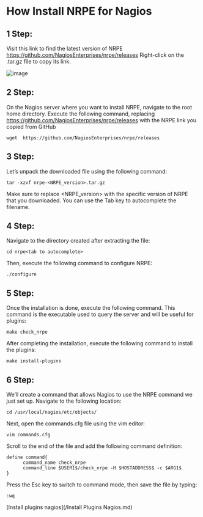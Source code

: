 How Install NRPE for Nagios
=================

## 1 Step:
Visit this link to find the latest version of NRPE https://github.com/NagiosEnterprises/nrpe/releases
Right-click on the .tar.gz file to copy its link.

![image](https://github.com/marcos65333/Nagios-monitoring-guide/assets/87570461/e7c46903-1b60-47cd-bc6a-d4017d644f36)

## 2 Step:
On the Nagios server where you want to install NRPE, navigate to the root home directory.
Execute the following command, replacing  https://github.com/NagiosEnterprises/nrpe/releases with the NRPE link you copied from GitHub 

    wget  https://github.com/NagiosEnterprises/nrpe/releases

## 3 Step:
Let’s unpack the downloaded file using the following command:

    tar -xzvf nrpe-<NRPE_version>.tar.gz

Make sure to replace <NRPE_version> with the specific version of NRPE that you downloaded. You can use the Tab key to autocomplete the filename.

## 4 Step:
Navigate to the directory created after extracting the file:

    cd nrpe<tab to autocomplete>

Then, execute the following command to configure NRPE:

    ./configure

## 5 Step:
Once the installation is done, execute the following command. This command is the executable used to query the server and will be useful for plugins:

    make check_nrpe

After completing the installation, execute the following command to install the plugins:

    make install-plugins

## 6 Step:
We’ll create a command that allows Nagios to use the NRPE command we just set up.
Navigate to the following location:

    cd /usr/local/nagios/etc/objects/

Next, open the commands.cfg file using the vim editor:

    vim commands.cfg

Scroll to the end of the file and add the following command definition:

    define command{
          command_name check_nrpe
          command_line $USER1$/check_nrpe -H $HOSTADDRESS$ -c $ARG1$
    }

Press the Esc key to switch to command mode, then save the file by typing:

    :wq

[Install plugins nagios](/Install Plugins Nagios.md)

